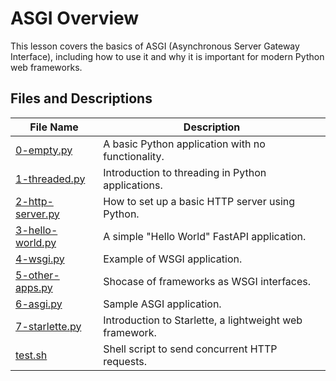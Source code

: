 # ASGI Overview

This lesson covers the basics of ASGI (Asynchronous Server Gateway Interface), including how to use it and why it is important for modern Python web frameworks.

## Files and Descriptions

| File Name          | Description                                                |
|--------------------|------------------------------------------------------------|
| [0-empty.py](0-empty.py)           | A basic Python application with no functionality.           |
| [1-threaded.py](1-threaded.py)        | Introduction to threading in Python applications.          |
| [2-http-server.py](2-http-server.py)     | How to set up a basic HTTP server using Python.            |
| [3-hello-world.py](3-hello-world.py)     | A simple "Hello World" FastAPI application.                |
| [4-wsgi.py](4-wsgi.py)            | Example of WSGI application.              |
| [5-other-apps.py](5-other-apps.py)       | Shocase of frameworks as WSGI interfaces.             |
| [6-asgi.py](6-asgi.py)            | Sample ASGI application.                |
| [7-starlette.py](7-starlette.py)       | Introduction to Starlette, a lightweight web framework. |
| [test.sh](test.sh)             | Shell script to send concurrent HTTP requests.              |
